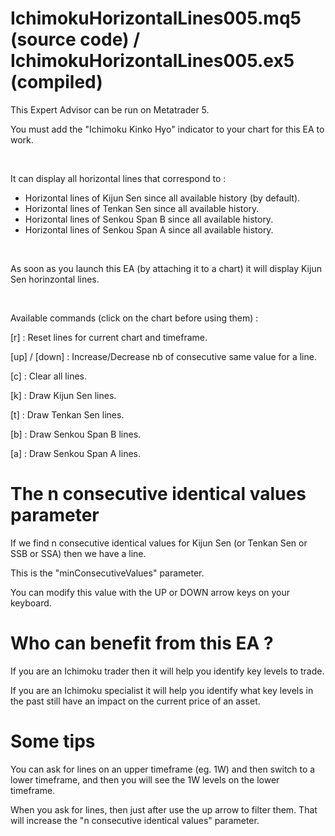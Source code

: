 # IchimokuHorizontalLines005.mq5 (source code) / IchimokuHorizontalLines005.ex5 (compiled)

This Expert Advisor can be run on Metatrader 5.

You must add the "Ichimoku Kinko Hyo" indicator to your chart for this EA to work.

<br/>

It can display all horizontal lines that correspond to :

- Horizontal lines of Kijun Sen since all available history (by default).
- Horizontal lines of Tenkan Sen since all available history.
- Horizontal lines of Senkou Span B since all available history.
- Horizontal lines of Senkou Span A since all available history.

<br/>

As soon as you launch this EA (by attaching it to a chart) it will display Kijun Sen horinzontal lines.

<br/>

Available commands (click on the chart before using them) :

[r] : Reset lines for current chart and timeframe.

[up] / [down] : Increase/Decrease nb of consecutive same value for a line.

[c] : Clear all lines.

[k] : Draw Kijun Sen lines.

[t] : Draw Tenkan Sen lines.

[b] : Draw Senkou Span B lines.

[a] : Draw Senkou Span A lines.

# The n consecutive identical values parameter

If we find n consecutive identical values for Kijun Sen (or Tenkan Sen or SSB or SSA) then we have a line.

This is the "minConsecutiveValues" parameter.

You can modify this value with the UP or DOWN arrow keys on your keyboard.

# Who can benefit from this EA ?

If you are an Ichimoku trader then it will help you identify key levels to trade.

If you are an Ichimoku specialist it will help you identify what key levels in the past still have an impact on the current price of an asset.

# Some tips

You can ask for lines on an upper timeframe (eg. 1W) and then switch to a lower timeframe, and then you will see the 1W levels on the lower timeframe.

When you ask for lines, then just after use the up arrow to filter them. That will increase the "n consecutive identical values" parameter.


